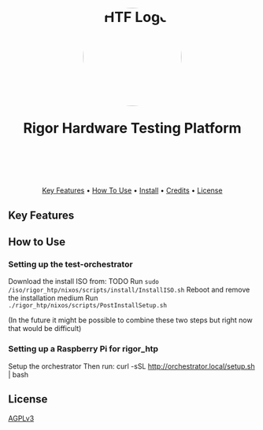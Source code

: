 <h1 >
<h1 align="center">
  <br>
  <img src="https://github.com/zaporter/htf4viam/blob/main/etc/logo.png?raw=true" alt="HTF Logo" width="200" style="border-radius:50%; ">
  <br>
  <p>Rigor Hardware Testing Platform</p>
  <br>
</h1>

<h1></h1>


<p align="center">
  <a href="#key-features">Key Features</a> •
  <a href="#how-to-use">How To Use</a> •
  <a href="#install">Install</a> •
  <a href="#credits">Credits</a> •
  <a href="#license">License</a>
</p>



## Key Features

## How to Use

### Setting up the test-orchestrator

Download the install ISO from: TODO
Run
`sudo /iso/rigor_htp/nixos/scripts/install/InstallISO.sh`
Reboot and remove the installation medium
Run `./rigor_htp/nixos/scripts/PostInstallSetup.sh`

(In the future it might be possible to combine these two steps but right now that would be difficult)


### Setting up a Raspberry Pi for rigor_htp

Setup the orchestrator
Then run:
curl -sSL http://orchestrator.local/setup.sh | bash


## License

<a href="https://www.fsf.org/bulletin/2021/fall/the-fundamentals-of-the-agplv3">AGPLv3</a>
